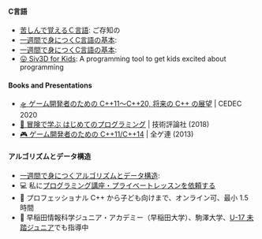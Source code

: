 #### C言語
- [苦しんで覚えるＣ言語](https://9cguide.appspot.com/index.html): ご存知の
- [一週間で身につくC言語の基本](http://c-lang.sevendays-study.com/index.html): 
- [一週間で身につくC言語の基本](http://c-lang.sevendays-study.com/index.html): 
- [😛 Siv3D for Kids](https://siv3d-for-kids.github.io/): A programming tool to get kids excited about programming

#### Books and Presentations
- [🛸 ゲーム開発者のための C++11～C++20, 将来の C++ の展望](https://speakerdeck.com/cpp/cedec2020) | CEDEC 2020
- [📗 冒険で学ぶ はじめてのプログラミング](https://www.amazon.co.jp/%E5%86%92%E9%99%BA%E3%81%A7%E5%AD%A6%E3%81%B6-%E3%81%AF%E3%81%98%E3%82%81%E3%81%A6%E3%81%AE%E3%83%97%E3%83%AD%E3%82%B0%E3%83%A9%E3%83%9F%E3%83%B3%E3%82%B0-%E9%88%B4%E6%9C%A8-%E9%81%BC/dp/4774199184/ref=as_li_ss_tl?_encoding=UTF8&qid=&sr=&linkCode=ll1&tag=cppmap-22&linkId=890aadae757be93b36c414cdad766f05) | 技術評論社 (2018)
- [🎮 ゲーム開発者のための C++11/C++14](https://www.slideshare.net/Reputeless/c11c14) | 全ゲ連 (2013)

#### アルゴリズムとデータ構造
- [一週間で身につくアルゴリズムとデータ構造](http://sevendays-study.com/algorithm/): 
- 💻 私に[プログラミング講座・プライベートレッスンを依頼する](https://ryo-suzuki-contact.github.io/#_10)
- 🏢 プロフェッショナル C++ から子ども向けまで、オンライン可、最小 1.5 時間
- 🏫 早稲田情報科学ジュニア・アカデミー（早稲田大学）、駒澤大学、[U-17 未踏ジュニア](https://jr.mitou.org/)でも指導中

